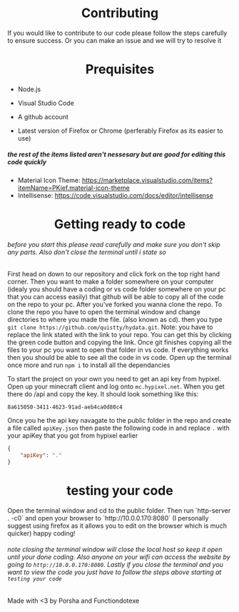 <h1 align="center">Contributing</h1>
If you would like to contribute to our code please follow the steps carefully to ensure success. Or you can make an issue and we will try to resolve it 

<h1 align="center">Prequisites</h1>

- Node.js

- Visual Studio Code

- A github account

- Latest version of Firefox or Chrome (perferably Firefox as its easier to use)

##### the rest of the items listed aren't nessesary but are good for editing this code quickly
- Material Icon Theme: https://marketplace.visualstudio.com/items?itemName=PKief.material-icon-theme
- Intellisense: https://code.visualstudio.com/docs/editor/intellisense



<h1 align="center">Getting ready to code</h1>

###### before you start this please read carefully and make sure you don't skip any parts. Also don't close the terminal until i state so

First head on down to our repository and click fork on the top right hand corner. Then you want to make a folder somewhere on your computer (idealy you should have a coding or vs code folder somewhere on your pc that you can access easily) that github will be able to copy all of the code on the repo to your pc. After you've forked you wanna clone the repo. To clone the repo you have to open the terminal window and change directories to where you made the file. (also known as cd). then you type `git clone https://github.com/quistty/hydata.git`. Note: you have to replace the link stated with the link to your repo. You can get this by clicking the green code button and copying the link. Once git finishes copying all the files to your pc you want to open that folder in vs code. If everything works then you should be able to see all the code in vs code. Open up the terminal once more and run `npm i` to install all the dependancies 

To start the project on your own you need to get an api key from hypixel. 
Open up your minecraft client and log onto `mc.hypixel.net`. When you get there do /api and copy the key. It should look something like this:

`
8a615050-3411-4623-91ad-aeb4ca0d80c4 
`

Once you he the api key navagate to the public folder in the repo and create a file called `apiKey.json`
then paste the following code in and replace `.` with your apiKey that you got from hypixel earlier
```json
{
    "apiKey": "."
}

```

<h1 align="center">testing your code</h1>
Open the terminal window and cd to the public folder. Then run `http-server . -c0` and open your browser to `http://10.0.0.170:8080` (I personally suggest using firefox as it allows you to edit on the browser which is much quicker) happy coding!

###### note closing the terminal window will close the local host so keep it open until your done coding. Also anyone on your wifi can access the website by going to `http://10.0.0.170:8080`. Lastly if you close the terminal and you want to view the code you just have to follow the steps above starting at `testing your code`

<!--  im sorry  -->
Made with <3 by Porsha and Functiondotexe 
